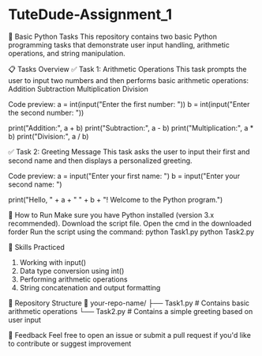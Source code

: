 # TuteDude-Assignment_1

🐍 Basic Python Tasks
This repository contains two basic Python programming tasks that demonstrate user input handling, arithmetic operations, and string manipulation.

📋 Tasks Overview
✅ Task 1: Arithmetic Operations
This task prompts the user to input two numbers and then performs basic arithmetic operations:
Addition
Subtraction
Multiplication
Division

Code preview:
a = int(input("Enter the first number: "))
b = int(input("Enter the second number: "))

print("Addition:", a + b)
print("Subtraction:", a - b)
print("Multiplication:", a * b)
print("Division:", a / b)

✅ Task 2: Greeting Message
This task asks the user to input their first and second name and then displays a personalized greeting.

Code preview:
a = input("Enter your first name: ")
b = input("Enter your second name: ")

print("Hello, " + a + " " + b + "! Welcome to the Python program.")

🚀 How to Run
Make sure you have Python installed (version 3.x recommended).
Download the script file.
Open the cmd in the downloaded forder
Run the script using the command:
  python Task1.py
  python Task2.py

🧠 Skills Practiced
1. Working with input()
2. Data type conversion using int()
3. Performing arithmetic operations
4. String concatenation and output formatting

📁 Repository Structure
📁 your-repo-name/
├── Task1.py   # Contains basic arithmetic operations
└── Task2.py   # Contains a simple greeting based on user input

💬 Feedback
Feel free to open an issue or submit a pull request if you'd like to contribute or suggest improvement

